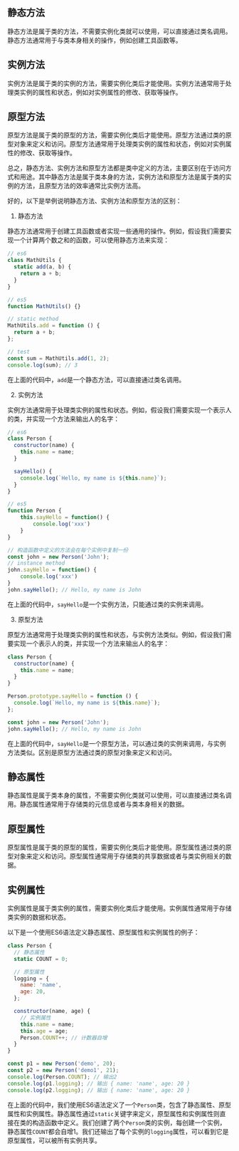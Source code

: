 ## 静态方法

静态方法是属于类的方法，不需要实例化类就可以使用，可以直接通过类名调用。静态方法通常用于与类本身相关的操作，例如创建工具函数等。

## 实例方法

实例方法是属于类的实例的方法，需要实例化类后才能使用。实例方法通常用于处理类实例的属性和状态，例如对实例属性的修改、获取等操作。

## 原型方法

原型方法是属于类的原型的方法，需要实例化类后才能使用。原型方法通过类的原型对象来定义和访问。原型方法通常用于处理类实例的属性和状态，例如对实例属性的修改、获取等操作。

总之，静态方法、实例方法和原型方法都是类中定义的方法，主要区别在于访问方式和用途。其中静态方法是属于类本身的方法，实例方法和原型方法是属于类的实例的方法，且原型方法的效率通常比实例方法高。

好的，以下是举例说明静态方法、实例方法和原型方法的区别：

1. 静态方法

静态方法通常用于创建工具函数或者实现一些通用的操作。例如，假设我们需要实现一个计算两个数之和的函数，可以使用静态方法来实现：

```js
// es6
class MathUtils {
  static add(a, b) {
    return a + b;
  }
}

// es5
function MathUtils() {}

// static method
MathUtils.add = function () {
  return a + b;
};

// test
const sum = MathUtils.add(1, 2);
console.log(sum); // 3
```

在上面的代码中，`add`是一个静态方法，可以直接通过类名调用。

2. 实例方法

实例方法通常用于处理类实例的属性和状态。例如，假设我们需要实现一个表示人的类，并实现一个方法来输出人的名字：

```js
// es6
class Person {
  constructor(name) {
    this.name = name;
  }

  sayHello() {
    console.log(`Hello, my name is ${this.name}`);
  }
}

// es5
function Person {
	this.sayHello = function() {
		console.log('xxx')
	}
}

// 构造函数中定义的方法会在每个实例中复制一份
const john = new Person('John');
// instance method
john.sayHello = function() {
	console.log('xxx')
}
john.sayHello(); // Hello, my name is John
```

在上面的代码中，`sayHello`是一个实例方法，只能通过类的实例来调用。

3. 原型方法

原型方法通常用于处理类实例的属性和状态，与实例方法类似。例如，假设我们需要实现一个表示人的类，并实现一个方法来输出人的名字：

```js
class Person {
  constructor(name) {
    this.name = name;
  }
}

Person.prototype.sayHello = function () {
  console.log(`Hello, my name is ${this.name}`);
};

const john = new Person('John');
john.sayHello(); // Hello, my name is John
```

在上面的代码中，`sayHello`是一个原型方法，可以通过类的实例来调用，与实例方法类似。区别是原型方法通过类的原型对象来定义和访问。

## 静态属性

静态属性是属于类本身的属性，不需要实例化类就可以使用，可以直接通过类名调用。静态属性通常用于存储类的元信息或者与类本身相关的数据。

## 原型属性

原型属性是属于类的原型的属性，需要实例化类后才能使用。原型属性通过类的原型对象来定义和访问。原型属性通常用于存储类的共享数据或者与类实例相关的数据。

## 实例属性

实例属性是属于类实例的属性，需要实例化类后才能使用。实例属性通常用于存储类实例的数据和状态。

以下是一个使用ES6语法定义静态属性、原型属性和实例属性的例子：

```js
class Person {
  // 静态属性
  static COUNT = 0;

  // 原型属性
  logging = {
    name: 'name',
    age: 20,
  };

  constructor(name, age) {
    // 实例属性
    this.name = name;
    this.age = age;
    Person.COUNT++; // 计数器自增
  }
}

const p1 = new Person('demo', 20);
const p2 = new Person('demo1', 21);
console.log(Person.COUNT); // 输出2
console.log(p1.logging); // 输出 { name: 'name', age: 20 }
console.log(p2.logging); // 输出 { name: 'name', age: 20 }
```

在上面的代码中，我们使用ES6语法定义了一个`Person`类，包含了静态属性、原型属性和实例属性。静态属性通过`static`关键字来定义，原型属性和实例属性则直接在类的构造函数中定义。我们创建了两个`Person`类的实例，每创建一个实例，静态属性`COUNT`都会自增1。我们还输出了每个实例的`logging`属性，可以看到它是原型属性，可以被所有实例共享。
